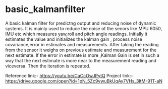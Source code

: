 # basic_kalmanfilter
A basic kalman filter for predictng output and reducing noise of dynamic systems.
It is mainly used to reduce the noise of the senors like MPU 6050, IMU etc which measures yaw,roll and pitch angle readings.
Initially it estimates the value and initializes the kalman gain , process noise covariance,error in estimates and measurements.
After taking the reading from the sensor it weighs on previous estimate and measurement for the next estimate.
If the error in estimate is more ,Kalman Gain is set in such a way that the next estimate is more near to the measurement reading and viceversa.
Then the iteration is repeated.

Reference link:-  https://youtu.be/CaCcOwJPytQ
Project link:-    https://drive.google.com/open?id=1pN_5Zc9ywuBkUqAy7VHs_3ltM-91T-aN
